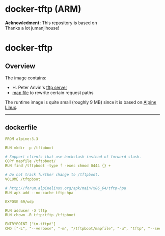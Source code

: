 # docker-tftp (ARM)

**Acknowledment:** This repository is based on [](https://github.com/jumanjihouse/docker-tftp-hpa) </br>
Thanks a lot jumanjihouse!

# docker-tftp

## Overview

The image contains:

* H. Peter Anvin's [tftp server](https://git.kernel.org/cgit/network/tftp/tftp-hpa.git/)
* [map file](src/mapfile) to rewrite certain request paths

The runtime image is quite small (roughly 9 MB) since it is based on
[Alpine Linux](https://www.alpinelinux.org/).

---

## dockerfile

```yaml
FROM alpine:3.3

RUN mkdir -p /tftpboot

# Support clients that use backslash instead of forward slash.
COPY mapfile /tftpboot/
RUN find /tftpboot -type f -exec chmod 0444 {} + 

# Do not track further change to /tftpboot.
VOLUME /tftpboot

# http://forum.alpinelinux.org/apk/main/x86_64/tftp-hpa
RUN apk add --no-cache tftp-hpa

EXPOSE 69/udp

RUN adduser -D tftp
RUN chown -R tftp:tftp /tftpboot

ENTRYPOINT ["in.tftpd"]
CMD ["-L", "--verbose", "-m", "/tftpboot/mapfile", "-u", "tftp", "--secure", "--ipv4", "/tftpboot"]
```
